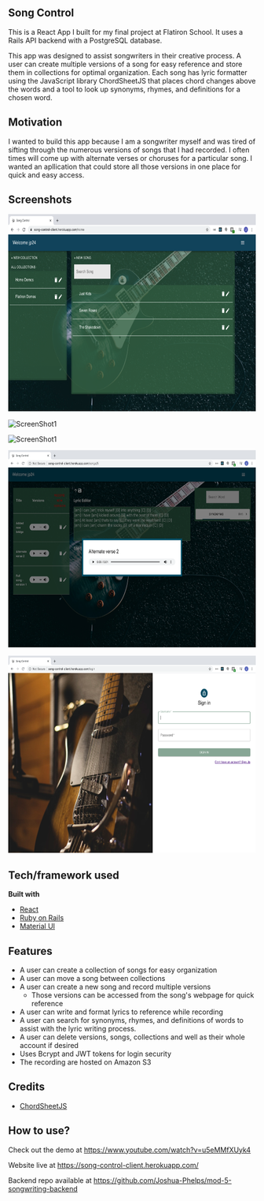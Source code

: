 ## Song Control 
This is a React App I built for my final project at Flatiron School. It uses a Rails API backend with a PostgreSQL database. 

This app was designed to assist songwriters in their creative process. A user can create multiple versions of a song for easy reference and store them in collections for optimal organization. Each song has lyric formatter using the JavaScript library ChordSheetJS that places chord changes above the words and a tool to look up synonyms, rhymes, and definitions for a chosen word. 

## Motivation
I wanted to build this app because I am a songwriter myself and was tired of sifting through the numerous versions of songs that I had recorded. I often times will come up with alternate verses or choruses for a particular song. I wanted an apllication that could store all those versions in one place for quick and easy access. 

## Screenshots
<img src="https://github.com/Joshua-Phelps/mod-5-songwriting-client/blob/master/src/images/ScreenShot1.png" alt="ScreenShot1"
	title="ScreenShot1" width="600" height="400" />

<img src="https://github.com/Joshua-Phelps/mod-5-songwriting-client/blob/master/src/images/ScreenShot2.png" alt="ScreenShot1"
	title="ScreenShot2" width="600" height="400" />

<img src="https://github.com/Joshua-Phelps/mod-5-songwriting-client/blob/master/src/images/ScreenShot3.png" alt="ScreenShot1"
title="ScreenShot3" width="600" height="400" />

<img src="https://github.com/Joshua-Phelps/mod-5-songwriting-client/blob/master/src/images/ScreenShot4.png" alt="ScreenShot1"
	title="ScreenShot4" width="600" height="400" />

<img src="https://github.com/Joshua-Phelps/mod-5-songwriting-client/blob/master/src/images/ScreenShot5.png" alt="ScreenShot1"
	title="ScreenShot5" width="600" height="400" />





## Tech/framework used

<b>Built with</b>
- [React](https://reactjs.org/)
- [Ruby on Rails](https://rubyonrails.org/)
- [Material UI](https://material-ui.com/)


## Features
- A user can create a collection of songs for easy organization 
- A user can move a song between collections
- A user can create a new song and record multiple versions 
  - Those versions can be accessed from the song's webpage for quick reference
- A user can write and format lyrics to reference while recording
- A user can search for synonyms, rhymes, and definitions of words to assist with the lyric writing process. 
- A user can delete versions, songs, collections and well as their whole account if desired
- Uses Bcrypt and JWT tokens for login security 
- The recording are hosted on Amazon S3


## Credits
 - [ChordSheetJS](https://github.com/martijnversluis/ChordSheetJS)

## How to use?
Check out the demo at https://www.youtube.com/watch?v=u5eMMfXUyk4

Website live at https://song-control-client.herokuapp.com/ 

Backend repo available at https://github.com/Joshua-Phelps/mod-5-songwriting-backend 



